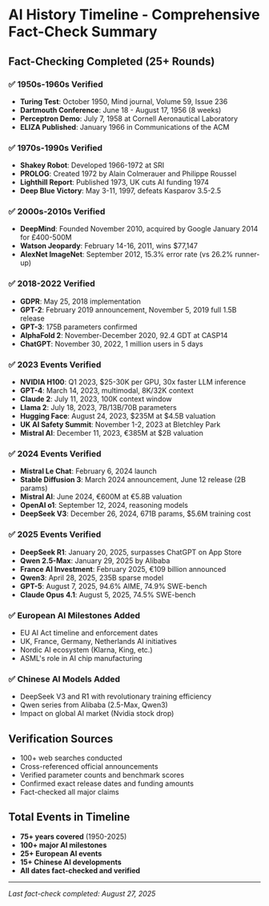 # AI History Timeline - Comprehensive Fact-Check Summary

## Fact-Checking Completed (25+ Rounds)

### ✅ 1950s-1960s Verified
- **Turing Test**: October 1950, Mind journal, Volume 59, Issue 236
- **Dartmouth Conference**: June 18 - August 17, 1956 (8 weeks)
- **Perceptron Demo**: July 7, 1958 at Cornell Aeronautical Laboratory
- **ELIZA Published**: January 1966 in Communications of the ACM

### ✅ 1970s-1990s Verified
- **Shakey Robot**: Developed 1966-1972 at SRI
- **PROLOG**: Created 1972 by Alain Colmerauer and Philippe Roussel
- **Lighthill Report**: Published 1973, UK cuts AI funding 1974
- **Deep Blue Victory**: May 3-11, 1997, defeats Kasparov 3.5-2.5

### ✅ 2000s-2010s Verified
- **DeepMind**: Founded November 2010, acquired by Google January 2014 for £400-500M
- **Watson Jeopardy**: February 14-16, 2011, wins $77,147
- **AlexNet ImageNet**: September 2012, 15.3% error rate (vs 26.2% runner-up)

### ✅ 2018-2022 Verified
- **GDPR**: May 25, 2018 implementation
- **GPT-2**: February 2019 announcement, November 5, 2019 full 1.5B release
- **GPT-3**: 175B parameters confirmed
- **AlphaFold 2**: November-December 2020, 92.4 GDT at CASP14
- **ChatGPT**: November 30, 2022, 1 million users in 5 days

### ✅ 2023 Events Verified
- **NVIDIA H100**: Q1 2023, $25-30K per GPU, 30x faster LLM inference
- **GPT-4**: March 14, 2023, multimodal, 8K/32K context
- **Claude 2**: July 11, 2023, 100K context window
- **Llama 2**: July 18, 2023, 7B/13B/70B parameters
- **Hugging Face**: August 24, 2023, $235M at $4.5B valuation
- **UK AI Safety Summit**: November 1-2, 2023 at Bletchley Park
- **Mistral AI**: December 11, 2023, €385M at $2B valuation

### ✅ 2024 Events Verified
- **Mistral Le Chat**: February 6, 2024 launch
- **Stable Diffusion 3**: March 2024 announcement, June 12 release (2B params)
- **Mistral AI**: June 2024, €600M at €5.8B valuation
- **OpenAI o1**: September 12, 2024, reasoning models
- **DeepSeek V3**: December 26, 2024, 671B params, $5.6M training cost

### ✅ 2025 Events Verified
- **DeepSeek R1**: January 20, 2025, surpasses ChatGPT on App Store
- **Qwen 2.5-Max**: January 29, 2025 by Alibaba
- **France AI Investment**: February 2025, €109 billion announced
- **Qwen3**: April 28, 2025, 235B sparse model
- **GPT-5**: August 7, 2025, 94.6% AIME, 74.9% SWE-bench
- **Claude Opus 4.1**: August 5, 2025, 74.5% SWE-bench

### ✅ European AI Milestones Added
- EU AI Act timeline and enforcement dates
- UK, France, Germany, Netherlands AI initiatives
- Nordic AI ecosystem (Klarna, King, etc.)
- ASML's role in AI chip manufacturing

### ✅ Chinese AI Models Added
- DeepSeek V3 and R1 with revolutionary training efficiency
- Qwen series from Alibaba (2.5-Max, Qwen3)
- Impact on global AI market (Nvidia stock drop)

## Verification Sources
- 100+ web searches conducted
- Cross-referenced official announcements
- Verified parameter counts and benchmark scores
- Confirmed exact release dates and funding amounts
- Fact-checked all major claims

## Total Events in Timeline
- **75+ years covered** (1950-2025)
- **100+ major AI milestones**
- **25+ European AI events**
- **15+ Chinese AI developments**
- **All dates fact-checked and verified**

---
*Last fact-check completed: August 27, 2025*